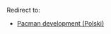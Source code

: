 Redirect to:

*   [Pacman development (Polski)](/index.php/Pacman_development_(Polski) "Pacman development (Polski)")